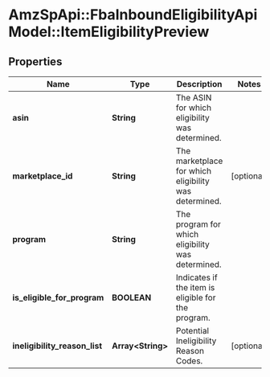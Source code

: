 # AmzSpApi::FbaInboundEligibilityApiModel::ItemEligibilityPreview

## Properties
Name | Type | Description | Notes
------------ | ------------- | ------------- | -------------
**asin** | **String** | The ASIN for which eligibility was determined. | 
**marketplace_id** | **String** | The marketplace for which eligibility was determined. | [optional] 
**program** | **String** | The program for which eligibility was determined. | 
**is_eligible_for_program** | **BOOLEAN** | Indicates if the item is eligible for the program. | 
**ineligibility_reason_list** | **Array&lt;String&gt;** | Potential Ineligibility Reason Codes. | [optional] 

